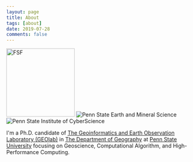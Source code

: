 ```yaml
---
layout: page
title: About
tags: [about]
date: 2019-07-28
comments: false
---
```


<img src="https://static.fsf.org/nosvn/associate/crm/3092197.png" alt="FSF" style="width:180px !important"/>
<img src="https://weiming-hu.github.io/assets/img/logo-EMS.png" alt="Penn State Earth and Mineral Science"/>
<img src="https://weiming-hu.github.io/assets/img/logo-ICS.png" alt="Penn State Institute of CyberScience"/>

I'm a Ph.D. candidate of [The Geoinformatics and Earth Observation Laboratory (GEOlab)](http://geoinf.psu.edu/) in [The Department of Geography](https://www.geog.psu.edu/) at [Penn State University](http://www.psu.edu/) focusing on Geoscience, Computational Algorithm, and High-Performance Computing.

